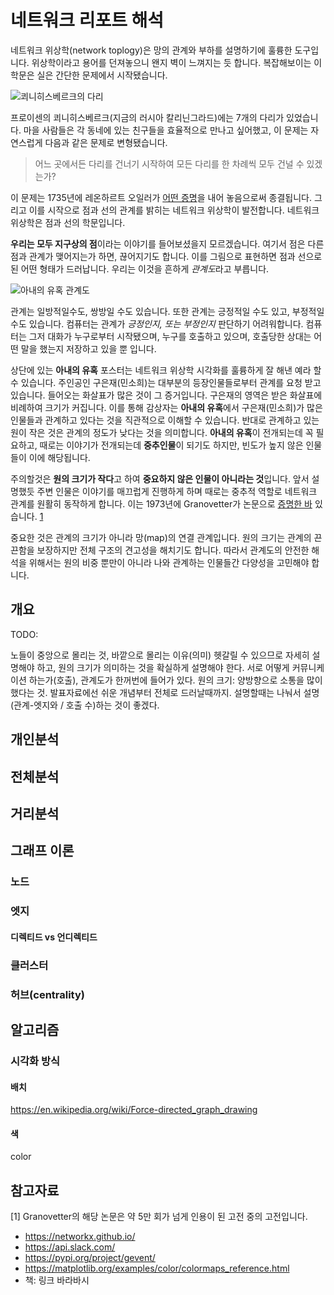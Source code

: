 # 네트워크 리포트 해석
네트워크 위상학(network toplogy)은 망의 관계와 부하를 설명하기에 훌륭한 도구입니다. 위상학이라고 용어를 던져놓으니 왠지 벽이 느껴지는 듯 합니다. 복잡해보이는 이 학문은 실은 간단한 문제에서 시작됐습니다.

![쾨니히스베르크의 다리](http://mblogthumb2.phinf.naver.net/MjAxODA3MTNfMjk3/MDAxNTMxNDc5NTkyMTkx.iE2fwJHadMdpTBDP8ZU97UqhV3rOiqVIJE4Ug3C5R5Ug.CVxwmkOtlc8-CqIDcs_jFPDaoOre6iEsFC5VHowEYhkg.JPEG.galaxyenergy/1531479591997.jpg?type=w800)

프로이센의 쾨니히스베르크(지금의 러시아 칼리닌그라드)에는 7개의 다리가 있었습니다. 마을 사람들은 각 동네에 있는 친구들을 효율적으로 만나고 싶어했고, 이 문제는 자연스럽게 다음과 같은 문제로 변형됐습니다.

> 어느 곳에서든 다리를 건너기 시작하여 모든 다리를 한 차례씩 모두 건널 수 있겠는가?

이 문제는 1735년에 레온하르트 오일러가 [어떤 증명](https://ko.wikipedia.org/wiki/%EC%BE%A8%EB%8B%88%ED%9E%88%EC%8A%A4%EB%B2%A0%EB%A5%B4%ED%81%AC%EC%9D%98_%EB%8B%A4%EB%A6%AC_%EB%AC%B8%EC%A0%9C)을 내어 놓음으로써 종결됩니다. 그리고 이를 시작으로 점과 선의 관계를 밝히는 네트워크 위상학이 발전합니다. 네트워크 위상학은 점과 선의 학문입니다.

**우리는 모두 지구상의 점**이라는 이야기를 들어보셨을지 모르겠습니다. 여기서 점은 다른 점과 관계가 맺어지는가 하면, 끊어지기도 합니다. 이를 그림으로 표현하면 점과 선으로 된 어떤 형태가 드러납니다. 우리는 이것을 흔하게 *관계도*라고 부릅니다.

![아내의 유혹 관계도](http://cfs12.tistory.com/image/17/tistory/2009/02/03/22/14/4988433ad5368)

관계는 일방적일수도, 쌍방일 수도 있습니다. 또한 관계는 긍정적일 수도 있고, 부정적일 수도 있습니다. 컴퓨터는 관계가 *긍정인지, 또는 부정인지* 판단하기 어려워합니다. 컴퓨터는 그저 대화가 누구로부터 시작됐으며, 누구를 호출하고 있으며, 호출당한 상대는 어떤 말을 했는지 저장하고 있을 뿐 입니다.

상단에 있는 **아내의 유혹** 포스터는 네트워크 위상학 시각화를 훌륭하게 잘 해낸 예라 할 수 있습니다. 주인공인 구은재(민소희)는 대부분의 등장인물들로부터 관계를 요청 받고 있습니다. 들어오는 화살표가 많은 것이 그 증거입니다. 구은재의 영역은 받은 화살표에 비례하여 크기가 커집니다. 이를 통해 감상자는 **아내의 유혹**에서 구은재(민소희)가 많은 인물들과 관계하고 있다는 것을 직관적으로 이해할 수 있습니다. 반대로 관계하고 있는 원이 작은 것은 관계의 정도가 낮다는 것을 의미합니다. **아내의 유혹**이 전개되는데 꼭 필요하고, 때로는 이야기가 전개되는데 **중추인물**이 되기도 하지만, 빈도가 높지 않은 인물들이 이에 해당됩니다.

주의할것은 **원의 크기가 작다**고 하여 **중요하지 않은 인물이 아니라는 것**입니다. 앞서 설명했듯 주변 인물은 이야기를 매끄럽게 진행하게 하며 때로는 중추적 역할로 네트워크 관계를 원활히 동작하게 합니다. 이는 1973년에 Granovetter가 논문으로 [증명한 바](https://sociology.stanford.edu/sites/default/files/publications/the_strength_of_weak_ties_and_exch_w-gans.pdf) 있습니다. [1](##참고자료)

중요한 것은 관계의 크기가 아니라 망(map)의 연결 관계입니다. 원의 크기는 관계의 끈끈함을 보장하지만 전체 구조의 견고성을 해치기도 합니다. 따라서 관계도의 안전한 해석을 위해서는 원의 비중 뿐만이 아니라 나와 관계하는 인물들간 다양성을 고민해야 합니다.

## 개요
TODO:


노들이 중앙으로 몰리는 것, 바깥으로 몰리는 이유(의미) 헷갈릴 수 있으므로 자세히 설명해야 하고,
원의 크기가 의미하는 것을 확실하게 설명해야 한다.
서로 어떻게 커뮤니케이션 하는가(호출), 관계도가 한꺼번에 들어가 있다.
원의 크기: 양방향으로 소통을 많이 했다는 것.
발표자료에선 
쉬운 개념부터 전체로 드러날때까지.
설명할때는 나눠서 설명(관계-엣지와 / 호출 수)하는 것이 좋겠다.
## 개인분석
## 전체분석
## 거리분석
## 그래프 이론
### 노드
### 엣지
#### 디렉티드 vs 언디렉티드
### 클러스터
### 허브(centrality)
## 알고리즘
### 시각화 방식
#### 배치
https://en.wikipedia.org/wiki/Force-directed_graph_drawing
#### 색
color
## 참고자료
[1] Granovetter의 해당 논문은 약 5만 회가 넘게 인용이 된 고전 중의 고전입니다.
* https://networkx.github.io/
* https://api.slack.com/
* https://pypi.org/project/gevent/
* https://matplotlib.org/examples/color/colormaps_reference.html
* 책: 링크 바라바시